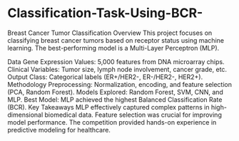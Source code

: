 # Classification-Task-Using-BCR-

Breast Cancer Tumor Classification
Overview
This project focuses on classifying breast cancer tumors based on receptor status using machine learning. The best-performing model is a Multi-Layer Perceptron (MLP).

Data
Gene Expression Values: 5,000 features from DNA microarray chips.
Clinical Variables: Tumor size, lymph node involvement, cancer grade, etc.
Output Class: Categorical labels (ER+/HER2-, ER-/HER2-, HER2+).
Methodology
Preprocessing: Normalization, encoding, and feature selection (PCA, Random Forest).
Models Explored: Random Forest, SVM, CNN, and MLP.
Best Model: MLP achieved the highest Balanced Classification Rate (BCR).
Key Takeaways
MLP effectively captured complex patterns in high-dimensional biomedical data.
Feature selection was crucial for improving model performance.
The competition provided hands-on experience in predictive modeling for healthcare.
